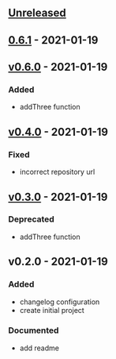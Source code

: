 <a name="unreleased"></a>
## [Unreleased]


<a name="0.6.1"></a>
## [0.6.1] - 2021-01-19

<a name="v0.6.0"></a>
## [v0.6.0] - 2021-01-19
### Added
- addThree function


<a name="v0.4.0"></a>
## [v0.4.0] - 2021-01-19
### Fixed
- incorrect repository url


<a name="v0.3.0"></a>
## [v0.3.0] - 2021-01-19
### Deprecated
- addThree function


<a name="v0.2.0"></a>
## v0.2.0 - 2021-01-19
### Added
- changelog configuration
- create initial project

### Documented
- add readme


[Unreleased]: https://github.com/Superformula/package_releases/compare/0.6.1...HEAD
[0.6.1]: https://github.com/Superformula/package_releases/compare/v0.6.0...0.6.1
[v0.6.0]: https://github.com/Superformula/package_releases/compare/v0.4.0...v0.6.0
[v0.4.0]: https://github.com/Superformula/package_releases/compare/v0.3.0...v0.4.0
[v0.3.0]: https://github.com/Superformula/package_releases/compare/v0.2.0...v0.3.0
